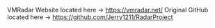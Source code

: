 VMRadar Website located here -> https://vmradar.net/
Original GitHub located here -> https://github.com/Jerry1211/RadarProject